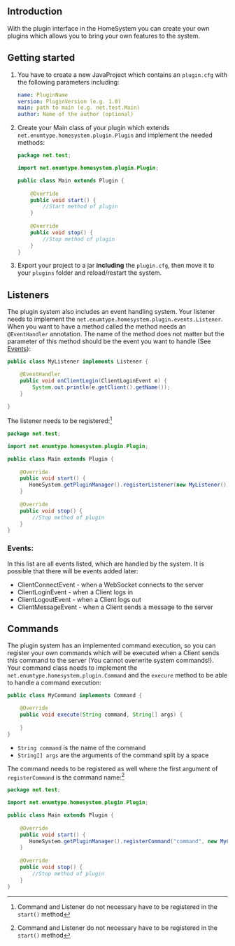 ## Introduction

With the plugin interface in the HomeSystem you can create your own plugins which allows you to bring
your own features to the system.

## Getting started

1. You have to create a new JavaProject which contains an `plugin.cfg` with the following parameters including:  
   ```yaml
   name: PluginName
   version: PluginVersion (e.g. 1.0)
   main: path to main (e.g. net.test.Main)
   author: Name of the author (optional)
   ```
2. Create your Main class of your plugin which extends `net.enumtype.homesystem.plugin.Plugin`
and implement the needed methods:
   ```java
   package net.test;
   
   import net.enumtype.homesystem.plugin.Plugin;
   
   public class Main extends Plugin {
       
       @Override
       public void start() {
           //Start method of plugin
       }
       
       @Override
       public void stop() {
           //Stop method of plugin
       }
   }
   ```
3. Export your project to a jar **including** the `plugin.cfg`, then move it to your `plugins`
folder and reload/restart the system.

## Listeners

The plugin system also includes an event handling system. Your listener needs to implement the
`net.enumtype.homesystem.plugin.events.Listener`. When you want to have a method called the method
needs an `@EventHandler` annotation. The name of the method does not matter but the parameter of
this method should be the event you want to handle (See [Events](#Events:)):

```java
public class MyListener implements Listener {

    @EventHandler
    public void onClientLogin(ClientLoginEvent e) {
        System.out.println(e.getClient().getName());
    }

}
```

The listener needs to be registered:[^1]
```java
package net.test;

import net.enumtype.homesystem.plugin.Plugin;

public class Main extends Plugin {
    
    @Override
    public void start() {
       HomeSystem.getPluginManager().registerListener(new MyListener());
    }
    
    @Override
    public void stop() {
        //Stop method of plugin
    }
}
```

### Events:

In this list are all events listed, which are handled by the system. It is possible that there will
be events added later:
- ClientConnectEvent - when a WebSocket connects to the server
- ClientLoginEvent - when a Client logs in
- ClientLogoutEvent - when a Client logs out
- ClientMessageEvent - when a Client sends a message to the server

## Commands

The plugin system has an implemented command execution, so you can register your own commands which will
be executed when a Client sends this command to the server (You cannot overwrite system commands!). Your
command class needs to implement the `net.enumtype.homesystem.plugin.Command` and the `execure` method to
be able to handle a command execution:
```java
public class MyCommand implements Command {

    @Override
    public void execute(String command, String[] args) {
        
    }
}
```
- `String command` is the name of the command
- `String[] args` are the arguments of the command split by a space

The command needs to be registered as well where the first argument of `registerCommand` is the command name:[^1]
```java
package net.test;

import net.enumtype.homesystem.plugin.Plugin;

public class Main extends Plugin {
    
    @Override
    public void start() {
       HomeSystem.getPluginManager().registerCommand("command", new MyCommand());
    }
    
    @Override
    public void stop() {
        //Stop method of plugin
    }
}
```

[^1]: Command and Listener do not necessary have to be registered in the `start()` method